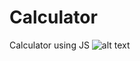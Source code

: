 # Calculator
Calculator using JS
![alt text](https://github.com/ezenielrios/Calculator/commit/f15d994d4ea9e547cc43743865da06083695734c)
